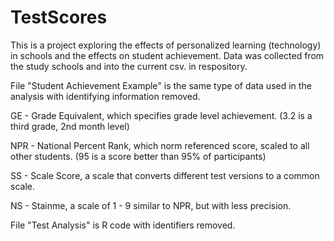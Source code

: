 # TestScores

This is a project exploring the effects of personalized learning (technology) in schools and the effects on student achievement.
Data was collected from the study schools and into the current csv. in respository.

File "Student Achievement Example" is the same type of data used in the analysis with identifying information removed.

GE - Grade Equivalent, which specifies grade level achievement. (3.2 is a third grade, 2nd month level)

NPR - National Percent Rank, which norm referenced score, scaled to all other students. (95 is a score better than 95% of participants)

SS - Scale Score, a scale that converts different test versions to a common scale. 

NS - Stainme, a scale of 1 - 9 similar to NPR, but with less precision. 

File "Test Analysis" is R code with identifiers removed.


